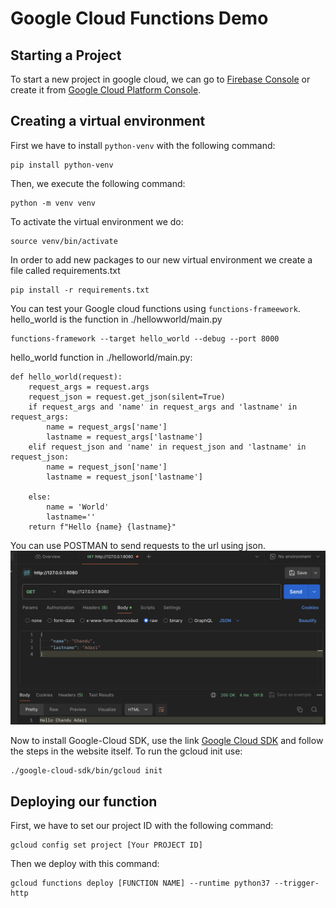 # Google Cloud Functions Demo
## Starting a Project
To start a new project in google cloud, we can go to [Firebase Console](https://console.firebase.google.com) or create it from [Google Cloud Platform Console](https://console.google.com).
## Creating a virtual environment
First we have to install `python-venv` with the following command:
```
pip install python-venv
```
Then, we execute the following command:
```
python -m venv venv
```
To activate the virtual environment we do:
```
source venv/bin/activate
```
In order to add new packages to our new virtual environment we create a file called requirements.txt
```
pip install -r requirements.txt
```
You can test your Google cloud functions using `functions-frameework`. hello_world is the function in ./hellowworld/main.py 
```
functions-framework --target hello_world --debug --port 8000
```
hello_world function in ./helloworld/main.py:
```
def hello_world(request):
    request_args = request.args
    request_json = request.get_json(silent=True)
    if request_args and 'name' in request_args and 'lastname' in request_args:
        name = request_args['name']
        lastname = request_args['lastname']
    elif request_json and 'name' in request_json and 'lastname' in request_json:
        name = request_json['name']
        lastname = request_json['lastname']

    else:
        name = 'World'
        lastname=''
    return f"Hello {name} {lastname}"
```

You can use POSTMAN to send requests to the url using json.
![alt text](image.png)

Now to install Google-Cloud SDK, use the link [Google Cloud SDK](https://cloud.google.com/sdk/docs/downloads-versioned-archives)
and follow the steps in the website itself. To run the gcloud init use:
```
./google-cloud-sdk/bin/gcloud init
```
## Deploying our function
First, we have to set our project ID with the following command:
```
gcloud config set project [Your PROJECT ID]
```
Then we deploy with this command:
```
gcloud functions deploy [FUNCTION NAME] --runtime python37 --trigger-http
```
